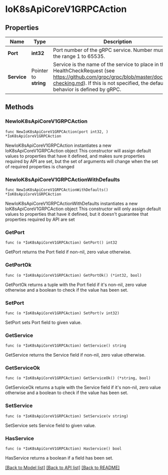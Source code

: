# IoK8sApiCoreV1GRPCAction

## Properties

Name | Type | Description | Notes
------------ | ------------- | ------------- | -------------
**Port** | **int32** | Port number of the gRPC service. Number must be in the range 1 to 65535. | 
**Service** | Pointer to **string** | Service is the name of the service to place in the gRPC HealthCheckRequest (see https://github.com/grpc/grpc/blob/master/doc/health-checking.md).  If this is not specified, the default behavior is defined by gRPC. | [optional] 

## Methods

### NewIoK8sApiCoreV1GRPCAction

`func NewIoK8sApiCoreV1GRPCAction(port int32, ) *IoK8sApiCoreV1GRPCAction`

NewIoK8sApiCoreV1GRPCAction instantiates a new IoK8sApiCoreV1GRPCAction object
This constructor will assign default values to properties that have it defined,
and makes sure properties required by API are set, but the set of arguments
will change when the set of required properties is changed

### NewIoK8sApiCoreV1GRPCActionWithDefaults

`func NewIoK8sApiCoreV1GRPCActionWithDefaults() *IoK8sApiCoreV1GRPCAction`

NewIoK8sApiCoreV1GRPCActionWithDefaults instantiates a new IoK8sApiCoreV1GRPCAction object
This constructor will only assign default values to properties that have it defined,
but it doesn't guarantee that properties required by API are set

### GetPort

`func (o *IoK8sApiCoreV1GRPCAction) GetPort() int32`

GetPort returns the Port field if non-nil, zero value otherwise.

### GetPortOk

`func (o *IoK8sApiCoreV1GRPCAction) GetPortOk() (*int32, bool)`

GetPortOk returns a tuple with the Port field if it's non-nil, zero value otherwise
and a boolean to check if the value has been set.

### SetPort

`func (o *IoK8sApiCoreV1GRPCAction) SetPort(v int32)`

SetPort sets Port field to given value.


### GetService

`func (o *IoK8sApiCoreV1GRPCAction) GetService() string`

GetService returns the Service field if non-nil, zero value otherwise.

### GetServiceOk

`func (o *IoK8sApiCoreV1GRPCAction) GetServiceOk() (*string, bool)`

GetServiceOk returns a tuple with the Service field if it's non-nil, zero value otherwise
and a boolean to check if the value has been set.

### SetService

`func (o *IoK8sApiCoreV1GRPCAction) SetService(v string)`

SetService sets Service field to given value.

### HasService

`func (o *IoK8sApiCoreV1GRPCAction) HasService() bool`

HasService returns a boolean if a field has been set.


[[Back to Model list]](../README.md#documentation-for-models) [[Back to API list]](../README.md#documentation-for-api-endpoints) [[Back to README]](../README.md)



